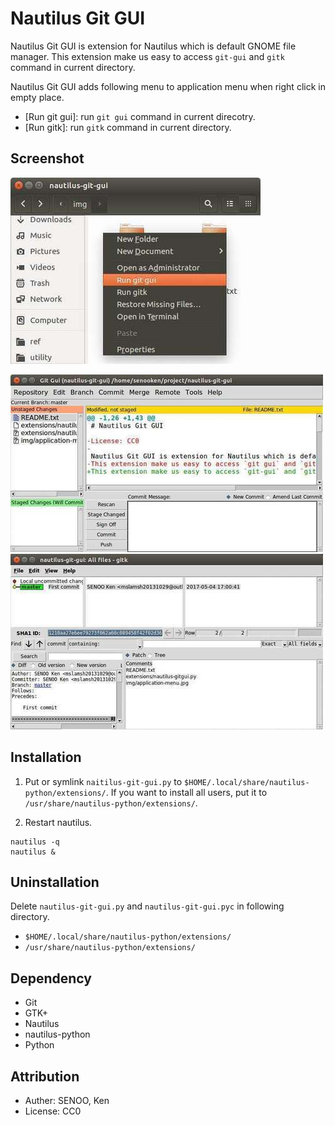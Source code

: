 # Nautilus Git GUI

Nautilus Git GUI is extension for Nautilus which is default GNOME file manager.
This extension make us easy to access `git-gui` and `gitk` command in current directory.

Nautilus Git GUI adds following menu to application menu when right click in empty place.
* [Run git gui]: run `git gui` command in current direcotry.
* [Run gitk]: run `gitk` command in current directory.


## Screenshot
![Application menu](./img/application-menu.jpg)

![git-gui](./img/git-gui.jpg)
![gitk](./img/gitk.jpg)


## Installation
1. Put or symlink `naitilus-git-gui.py` to  `$HOME/.local/share/nautilus-python/extensions/`. If you want to install all users, put it to `/usr/share/nautilus-python/extensions/`.

2. Restart nautilus.
```
nautilus -q
nautilus &
```


## Uninstallation
Delete `nautilus-git-gui.py` and `nautilus-git-gui.pyc` in following directory.
* `$HOME/.local/share/nautilus-python/extensions/`
* `/usr/share/nautilus-python/extensions/`


## Dependency
* Git
* GTK+
* Nautilus
* nautilus-python
* Python


## Attribution
* Auther: SENOO, Ken
* License: CC0
